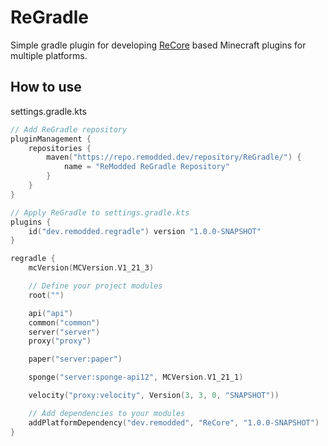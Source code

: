 # ReGradle

Simple gradle plugin for developing [ReCore](https://github.com/ReModded/ReCore) based Minecraft plugins for multiple platforms.


## How to use

settings.gradle.kts
```kts
// Add ReGradle repository
pluginManagement {
    repositories {
        maven("https://repo.remodded.dev/repository/ReGradle/") {
            name = "ReModded ReGradle Repository"
        }
    }
}

// Apply ReGradle to settings.gradle.kts
plugins {
    id("dev.remodded.regradle") version "1.0.0-SNAPSHOT"
}

regradle {
    mcVersion(MCVersion.V1_21_3)

    // Define your project modules
    root("")

    api("api")
    common("common")
    server("server")
    proxy("proxy")

    paper("server:paper")

    sponge("server:sponge-api12", MCVersion.V1_21_1)

    velocity("proxy:velocity", Version(3, 3, 0, "SNAPSHOT"))

    // Add dependencies to your modules
    addPlatformDependency("dev.remodded", "ReCore", "1.0.0-SNAPSHOT")
}
```
